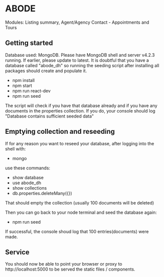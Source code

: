 # ABODE
Modules: Listing summary, Agent/Agency Contact - Appointments and Tours

## Getting started
Database used: MongoDB. Please have MongoDB shell and server v4.2.3 running. If earlier, please update to latest. 
It is doubtful that you have a database called "abode_dh" so running the seeding script after installing all packages should create and populate it. 

- npm install
- npm start
- npm run react-dev
- npm run seed

The script will check if you have that database already and if you have any documents in the properties collection. If you do, your console should log "Database contains sufficient seeded data"

## Emptying collection and reseeding
If for any reason you want to reseed your database, after logging into the shell with:
- mongo

use these commands:
- show database
- use abode_dh
- show collections
- db.properties.deleteMany({})

That should empty the collection (usually 100 documents will be deleted)

Then you can go back to your node terminal and seed the database again:
- npm run seed

If successful, the console shoud log that 100 entries(documents) were made.

## Service
You should now be able to point your browser or proxy to http://localhost:5000 to be served the static files / components. 
